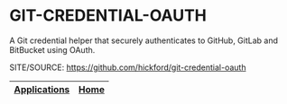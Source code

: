 # GIT-CREDENTIAL-OAUTH

 A Git credential helper that securely authenticates to GitHub, GitLab and BitBucket using OAuth.

 SITE/SOURCE: https://github.com/hickford/git-credential-oauth

 | [Applications](https://portable-linux-apps.github.io/apps.html) | [Home](https://portable-linux-apps.github.io)
 | --- | --- |